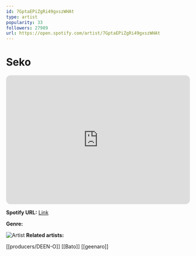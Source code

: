 ```yaml
---
id: 7GptaEPiZgRi49gxszWHAt
type: artist
popularity: 33
followers: 27989
url: https://open.spotify.com/artist/7GptaEPiZgRi49gxszWHAt
---
```

# Seko

<iframe style="border-radius:12px" src="https://open.spotify.com/embed/artist/7GptaEPiZgRi49gxszWHAt" width="100%" height="352" frameBorder="0" allowfullscreen="" allow="autoplay; clipboard-write; encrypted-media; fullscreen; picture-in-picture" loading="lazy"></iframe>

**Spotify URL:** [Link](https://open.spotify.com/artist/7GptaEPiZgRi49gxszWHAt)

**Genre:** 

![Artist](https://i.scdn.co/image/ab6761610000e5eb88db37dfbff862f07fd2263f)
**Related artists:**

[[producers/DEEN-O]]
[[Bato]]
[[geenaro]]
